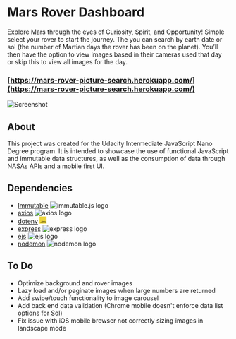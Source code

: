 # Mars Rover Dashboard

Explore Mars through the eyes of Curiosity, Spirit, and Opportunity!  Simple select your rover to start the journey. The you can search by earth date or sol (the number of Martian days the rover has been on the planet).  You’ll then have the option to view images based in their cameras used that day or skip this to view all images for the day.

### [https://mars-rover-picture-search.herokuapp.com/](https://mars-rover-picture-search.herokuapp.com/)
![Screenshot](./public/assets/images/ScreenShot.png)

## About
This project was created for the Udacity Intermediate JavaScript Nano Degree program.  It is intended to showcase the use of functional JavaScript and immutable data structures, as well as the consumption of data through NASAs APIs and a mobile first UI.

## Dependencies
- [Immutable](https://immutable-js.com/) <img src="https://immutable-js.com/favicon.png" alt="immutable.js logo" width=15>
- [axios](https://www.npmjs.com/package/axios) <img src="https://axios-http.com//assets/favicon.ico" alt="axios logo" width=15>
- [dotenv](https://www.npmjs.com/package/dotenv) <img src="https://raw.githubusercontent.com/motdotla/dotenv/master/dotenv.png" alt="dotenv logo" width=16>
- [express](https://www.npmjs.com/package/express) <img src="https://expressjs.com/images/favicon.png" alt="express logo" width=16 border-radius=50%>
- [ejs](https://ejs.co/) <img src="https://ejs.co/favicon.svg" alt="ejs logo" width=23>
- [nodemon](https://www.npmjs.com/package/nodemon) <img src="https://user-images.githubusercontent.com/13700/35731649-652807e8-080e-11e8-88fd-1b2f6d553b2d.png" alt="nodemon logo" width=15>

## To Do
- Optimize background and rover images
- Lazy load and/or paginate images when large numbers are returned
- Add swipe/touch functionality to image carousel
- Add back end data validation (Chrome mobile doesn't enforce data list options for Sol)
- Fix issue with iOS mobile browser not correctly sizing images in landscape mode
